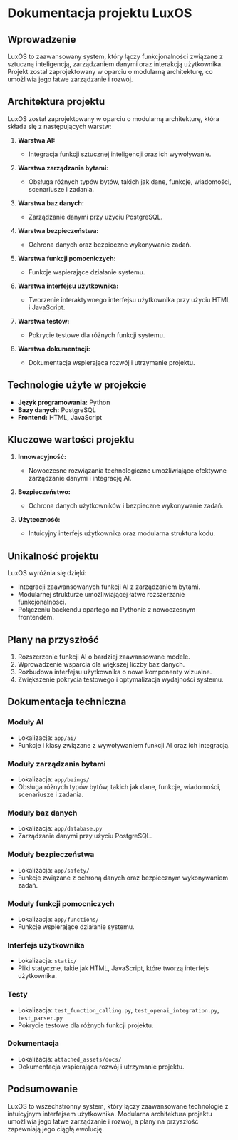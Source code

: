 # Dokumentacja projektu LuxOS

## Wprowadzenie
LuxOS to zaawansowany system, który łączy funkcjonalności związane z sztuczną inteligencją, zarządzaniem danymi oraz interakcją użytkownika. Projekt został zaprojektowany w oparciu o modularną architekturę, co umożliwia jego łatwe zarządzanie i rozwój.

## Architektura projektu
LuxOS został zaprojektowany w oparciu o modularną architekturę, która składa się z następujących warstw:

1. **Warstwa AI:**
   - Integracja funkcji sztucznej inteligencji oraz ich wywoływanie.

2. **Warstwa zarządzania bytami:**
   - Obsługa różnych typów bytów, takich jak dane, funkcje, wiadomości, scenariusze i zadania.

3. **Warstwa baz danych:**
   - Zarządzanie danymi przy użyciu PostgreSQL.

4. **Warstwa bezpieczeństwa:**
   - Ochrona danych oraz bezpieczne wykonywanie zadań.

5. **Warstwa funkcji pomocniczych:**
   - Funkcje wspierające działanie systemu.

6. **Warstwa interfejsu użytkownika:**
   - Tworzenie interaktywnego interfejsu użytkownika przy użyciu HTML i JavaScript.

7. **Warstwa testów:**
   - Pokrycie testowe dla różnych funkcji systemu.

8. **Warstwa dokumentacji:**
   - Dokumentacja wspierająca rozwój i utrzymanie projektu.

## Technologie użyte w projekcie
- **Język programowania:** Python
- **Bazy danych:** PostgreSQL
- **Frontend:** HTML, JavaScript

## Kluczowe wartości projektu
1. **Innowacyjność:**
   - Nowoczesne rozwiązania technologiczne umożliwiające efektywne zarządzanie danymi i integrację AI.

2. **Bezpieczeństwo:**
   - Ochrona danych użytkowników i bezpieczne wykonywanie zadań.

3. **Użyteczność:**
   - Intuicyjny interfejs użytkownika oraz modularna struktura kodu.

## Unikalność projektu
LuxOS wyróżnia się dzięki:
- Integracji zaawansowanych funkcji AI z zarządzaniem bytami.
- Modularnej strukturze umożliwiającej łatwe rozszerzanie funkcjonalności.
- Połączeniu backendu opartego na Pythonie z nowoczesnym frontendem.

## Plany na przyszłość
1. Rozszerzenie funkcji AI o bardziej zaawansowane modele.
2. Wprowadzenie wsparcia dla większej liczby baz danych.
3. Rozbudowa interfejsu użytkownika o nowe komponenty wizualne.
4. Zwiększenie pokrycia testowego i optymalizacja wydajności systemu.

## Dokumentacja techniczna
### Moduły AI
- Lokalizacja: `app/ai/`
- Funkcje i klasy związane z wywoływaniem funkcji AI oraz ich integracją.

### Moduły zarządzania bytami
- Lokalizacja: `app/beings/`
- Obsługa różnych typów bytów, takich jak dane, funkcje, wiadomości, scenariusze i zadania.

### Moduły baz danych
- Lokalizacja: `app/database.py`
- Zarządzanie danymi przy użyciu PostgreSQL.

### Moduły bezpieczeństwa
- Lokalizacja: `app/safety/`
- Funkcje związane z ochroną danych oraz bezpiecznym wykonywaniem zadań.

### Moduły funkcji pomocniczych
- Lokalizacja: `app/functions/`
- Funkcje wspierające działanie systemu.

### Interfejs użytkownika
- Lokalizacja: `static/`
- Pliki statyczne, takie jak HTML, JavaScript, które tworzą interfejs użytkownika.

### Testy
- Lokalizacja: `test_function_calling.py`, `test_openai_integration.py`, `test_parser.py`
- Pokrycie testowe dla różnych funkcji projektu.

### Dokumentacja
- Lokalizacja: `attached_assets/docs/`
- Dokumentacja wspierająca rozwój i utrzymanie projektu.

## Podsumowanie
LuxOS to wszechstronny system, który łączy zaawansowane technologie z intuicyjnym interfejsem użytkownika. Modularna architektura projektu umożliwia jego łatwe zarządzanie i rozwój, a plany na przyszłość zapewniają jego ciągłą ewolucję.
